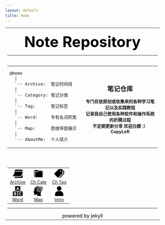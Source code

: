 ```yaml
---
layout: default
title: Home
---
```

<html>
<table align="center" border="0" width="70%">
	<tbody>
		<!-- 标题 -->
		<tr>
			<td >
				<p align="center">
					<font size="7" color="#000000">
						<b>Note Repository</b>
					</font>
				</p>
				<hr>
			</td>
		</tr>
		<!-- 封面 -->
		<tr>
			<td>
			<table width="80%" align="center" cellpadding="5" cellspacing="5">
				<tbody>
					<tr>
						<td width="50%" align="left">
<pre id="indexpre">
@Home
  |
  `-- Archive:  笔记时间线
  |
  `-- Category: 笔记分类
  |
  `-- Tag:      笔记标签
  |
  `-- Word:     专有名词积累
  |
  `-- Map:      思维导图展示
  |
  `-- AboutMe:  个人简介
</pre>
						</td>
						<td width="50%" align="center" valign="middle">
							<p>
							<h2>笔记仓库</h2>
							<b>专门存放原创或收集来的各种学习笔记以及实践教程</b><br>
							<b>记录我自己使用各种软件和操作系统的折腾过程</b><br>
							<b>不定期更新分享 欢迎白嫖 :）CopyLeft</b><br>
							</p>
						</td>
					</tr>
				</tbody>
			</table>
			</td>
		</tr>
		<!-- 入口 -->
		<tr>
			<td>
				<center>
					<p>&nbsp;</p>
					<table width="80%" align="center" cellpadding="5" cellspacing="5">
						<tbody>
							<tr>
								<td width="33%" align="center">
									<a href="/archive">
										<img src="/assets/archive.png">
										<br>
										Archive
									</a>
								</td>
								<td width="33%" align="center">
									<a href="/category">
										<img src="/assets/cate.png">
										<br>
										Ch Cate
									</a>
								</td>
								<td width="33%" align="center">
									<a href="/tag">
										<img src="/assets/tag.png">
										<br>
										Ch Tag
									</a>
								</td>
							</tr>
							<tr>
								<td width="33%" align="center">
									<a href="/word">
										<img src="/assets/word.png">
										<br>
										Word
									</a>
								</td>
								<td width="33%" align="center">
									<a href="/map">
										<img src="/assets/map.png">
										<br>
										Map
									</a>
								</td>
								<td width="33%" align="center">
									<a href="/about">
										<img src="/assets/user.png">
										<br>
										Intro
									</a>
								</td>
							</tr>
						</tbody>
					</table>
					<hr>
					<font size="3" color="#000000">powered by jekyll</font>
				</center>
			</td>
		</tr>
	</tbody>
</table>
</html>
